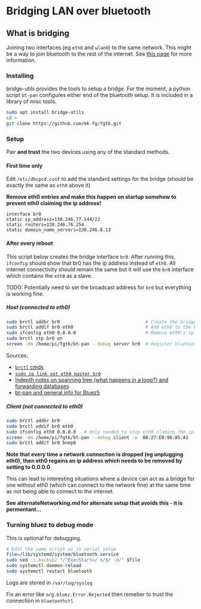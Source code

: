 
# Bridging LAN over bluetooth

## What is bridging

Joining two interfaces (eg `eth0` and `wlan0`) to the same network. This might be a way to join bluetooth to the rest of the internet. See [this page](https://wiki.debian.org/BridgeNetworkConnections) for more information.

### Installing
bridge-utils provides the tools to setup a bridge. For the moment, a python script `bt-pan` configures either end of the bluetooth setup. It is included in a library of misc tools.
```bash
sudo apt install bridge-utils
cd ~
git clone https://github.com/mk-fg/fgtk.git
```



### Setup

Pair **and trust** the two devices using any of the standard methods.

#### First time only

Edit `/etc/dhcpcd.conf` to add the standard settings for the bridge (should be exactly the same as `eth0` above it)

**Remove eth0 entries and make this happen on startup somehow to prevent eth0 claiming the ip address!**
```
interface br0
static ip_address=130.246.77.144/22
static routers=130.246.76.254
static domain_name_servers=130.246.8.13
```

#### After every reboot

This script below creates the bridge interface `br0`. After running this, `ifconfig` should show that br0 has the ip address instead of `eth0`. All internet connectivity should remain the same but it will use the `br0` interface which contains the `eth0` as a slave.

TODO: Potentially need to set the broadcast address for `br0` but everything is working fine.

##### Host (connected to eth0)
```bash
sudo brctl addbr br0                                # Create the bridge
sudo brctl addif br0 eth0                           # Add eth0 to the bridge
sudo ifconfig eth0 0.0.0.0                          # Remove eth0's ip address
sudo brctl stp br0 on
screen -dm /home/pi/fgtk/bt-pan --debug server br0  # Register bluetooth device with the bridge
```

Sources:
- [`brctl` cmds](https://wiki.debian.org/BridgeNetworkConnections)
- [`sudo ip link set eth0 master br0` ](https://superuser.com/questions/916368/does-a-bridge-between-2-tap-interfaces-need-an-ip-address)
- [Indepth notes on spanning tree (what happens in a loop?) and forwarding databases](http://linuxcommand.org/man_pages/brctl8.html)
- [bt-pan and general info for Bluez5](http://blog.fraggod.net/2015/03/28/bluetooth-pan-network-setup-with-bluez-5x.html)

##### Client (not connected to eth0)
```bash
sudo brctl addbr br0
sudo brctl addif br0 eth0
sudo ifconfig eth0 0.0.0.0   # Only needed to stop eth0 claming the ip address
screen -dm /home/pi/fgtk/bt-pan --debug client -w  B8:27:EB:96:85:A1
sudo brctl addif br0 bnep0
```


**Note that every time a network connection is dropped (eg unplugging eth0), then eth0 regains an ip address which needs to be removed by setting to 0.0.0.0**

This can lead to interesting situations where a device can act as a bridge for one without eth0 (which can connect to the network fine) at the same time as not being able to connect to the internet.

 **See alternateNetworking.md for alternate setup that avoids this - it is permentant...**


### Turning bluez to debug mode

This is optional for debugging.

```bash
# Edit the same script as in serial setup
file=/lib/systemd/system/bluetooth.service
sudo sed -i.backup2 "/^ExecStart=/ s/$/ -d/" $file
sudo systemctl daemon-reload
sudo systemctl restart bluetooth
```

Logs are stored in `/var/log/syslog`

Fix an error like `org.bluez.Error.Rejected` then remeber to trust the connection in `bluetoothctl`
